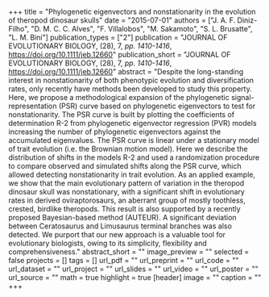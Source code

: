 +++
title = "Phylogenetic eigenvectors and nonstationarity in the evolution of theropod dinosaur skulls"
date = "2015-07-01"
authors = ["J. A. F. Diniz-Filho", "D. M. C. C. Alves", "F. Villalobos", "M. Sakamoto", "S. L. Brusatte", "L. M. Bini"]
publication_types = ["2"]
publication = "JOURNAL OF EVOLUTIONARY BIOLOGY, (28), 7, _pp. 1410-1416_, https://doi.org/10.1111/jeb.12660"
publication_short = "JOURNAL OF EVOLUTIONARY BIOLOGY, (28), 7, _pp. 1410-1416_, https://doi.org/10.1111/jeb.12660"
abstract = "Despite the long-standing interest in nonstationarity of both phenotypic evolution and diversification rates, only recently have methods been developed to study this property. Here, we propose a methodological expansion of the phylogenetic signal-representation (PSR) curve based on phylogenetic eigenvectors to test for nonstationarity. The PSR curve is built by plotting the coefficients of determination R-2 from phylogenetic eigenvector regression (PVR) models increasing the number of phylogenetic eigenvectors against the accumulated eigenvalues. The PSR curve is linear under a stationary model of trait evolution (i.e. the Brownian motion model). Here we describe the distribution of shifts in the models R-2 and used a randomization procedure to compare observed and simulated shifts along the PSR curve, which allowed detecting nonstationarity in trait evolution. As an applied example, we show that the main evolutionary pattern of variation in the theropod dinosaur skull was nonstationary, with a significant shift in evolutionary rates in derived oviraptorosaurs, an aberrant group of mostly toothless, crested, birdlike theropods. This result is also supported by a recently proposed Bayesian-based method (AUTEUR). A significant deviation between Ceratosaurus and Limusaurus terminal branches was also detected. We purport that our new approach is a valuable tool for evolutionary biologists, owing to its simplicity, flexibility and comprehensiveness."
abstract_short = ""
image_preview = ""
selected = false
projects = []
tags = []
url_pdf = ""
url_preprint = ""
url_code = ""
url_dataset = ""
url_project = ""
url_slides = ""
url_video = ""
url_poster = ""
url_source = ""
math = true
highlight = true
[header]
image = ""
caption = ""
+++
